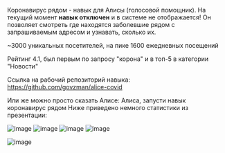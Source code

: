 Коронавирус рядом - навык для Алисы (голосовой помощник). На текущий момент **навык отключен** и в системе не отображается! 
Он позволяет смотреть где находятся заболевшие рядом с запрашиваемым адресом
и узнавать, сколько их.

~3000 уникальных посетителей, на пике 1600 ежедневных посещений  

Рейтинг 4.1, был первым по запросу "корона" и в топ-5 в категории "Новости"

Ссылка на рабочий репозиторий навыка: https://github.com/govzman/alice-covid

Или же можно просто сказать Алисе: Алиса, запусти навык коронавирус рядом
Ниже приведено немного статистики из презентации: 

![image](https://user-images.githubusercontent.com/58818686/226606979-326033ad-347a-4fa9-bde2-6b812ec25556.png)
![image](https://user-images.githubusercontent.com/58818686/226608235-29d2e9b2-8585-45ae-b61c-1dd624a0263c.png)
![image](https://user-images.githubusercontent.com/58818686/226608763-b68c09d5-b148-41ee-aee9-c04e70269239.png)
![image](https://user-images.githubusercontent.com/58818686/226608727-470951c5-4003-40c4-9a05-9153a9c7789e.png)


![image](https://user-images.githubusercontent.com/58818686/226604070-be90720a-a954-48ad-b67f-4e3380c0a781.png)
